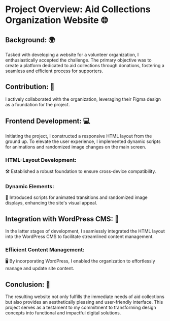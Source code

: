 # Project Overview: Aid Collections Organization Website 🌐



## Background: 🌍  
Tasked with developing a website for a volunteer organization, I enthusiastically accepted the challenge. The primary objective was to create a platform dedicated to aid collections through donations, fostering a seamless and efficient process for supporters.

## Contribution: 🤝

I actively collaborated with the organization, leveraging their Figma design as a foundation for the project.

## Frontend Development: 💻

Initiating the project, I constructed a responsive HTML layout from the ground up. To elevate the user experience, I implemented dynamic scripts for animations and randomized image changes on the main screen.

### HTML-Layout Development: 

🛠️ Established a robust foundation to ensure cross-device compatibility.


### Dynamic Elements: 

🚀 Introduced scripts for animated transitions and randomized image displays, enhancing the site's visual appeal.


## Integration with WordPress CMS: 🔄


In the latter stages of development, I seamlessly integrated the HTML layout into the WordPress CMS to facilitate streamlined content management.

### Efficient Content Management: 

🖥️ By incorporating WordPress, I enabled the organization to effortlessly manage and update site content.


## Conclusion: 🎉

The resulting website not only fulfills the immediate needs of aid collections but also provides an aesthetically pleasing and user-friendly interface. This project serves as a testament to my commitment to transforming design concepts into functional and impactful digital solutions.
